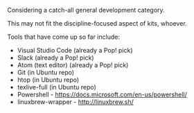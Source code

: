 Considering a catch-all general development category.

This may not fit the discipline-focused aspect of kits, whoever.

Tools that have come up so far include: 

- Visual Studio Code (already a Pop! pick)
- Slack (already a Pop! pick)
- Atom (text editor) (already a Pop! pick)
- Git (in Ubuntu repo)
- htop (in Ubuntu repo)
- texlive-full (in Ubuntu repo)
- Powershell - https://docs.microsoft.com/en-us/powershell/
- linuxbrew-wrapper - http://linuxbrew.sh/

